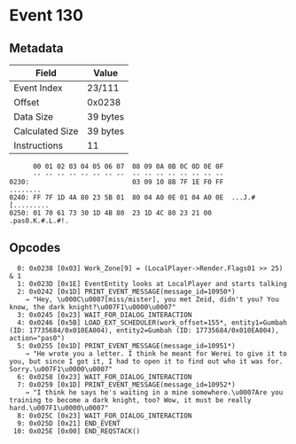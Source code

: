 # Event 130

## Metadata

| Field           | Value    |
|-----------------|----------|
| Event Index     | 23/111   |
| Offset          | 0x0238   |
| Data Size       | 39 bytes |
| Calculated Size | 39 bytes |
| Instructions    | 11       |

```
      00 01 02 03 04 05 06 07  08 09 0A 0B 0C 0D 0E 0F
      -- -- -- -- -- -- -- --  -- -- -- -- -- -- -- --
0230:                          03 09 10 8B 7F 1E F0 FF          ........
0240: FF 7F 1D 4A 80 23 5B 01  80 04 A0 0E 01 04 A0 0E  ...J.#[.........
0250: 01 70 61 73 30 1D 4B 80  23 1D 4C 80 23 21 00     .pas0.K.#.L.#!. 
```

## Opcodes

```
  0: 0x0238 [0x03] Work_Zone[9] = (LocalPlayer->Render.Flags01 >> 25) & 1
  1: 0x023D [0x1E] EventEntity looks at LocalPlayer and starts talking
  2: 0x0242 [0x1D] PRINT_EVENT_MESSAGE(message_id=10950*)
    → "Hey, \u000C\u0007[miss/mister], you met Zeid, didn't you? You know, the dark knight?\u007F1\u0000\u0007"
  3: 0x0245 [0x23] WAIT_FOR_DIALOG_INTERACTION
  4: 0x0246 [0x5B] LOAD_EXT_SCHEDULER(work_offset=155*, entity1=Gumbah (ID: 17735684/0x010EA004), entity2=Gumbah (ID: 17735684/0x010EA004), action="pas0")
  5: 0x0255 [0x1D] PRINT_EVENT_MESSAGE(message_id=10951*)
    → "He wrote you a letter. I think he meant for Werei to give it to you, but since I got it, I had to open it to find out who it was for. Sorry.\u007F1\u0000\u0007"
  6: 0x0258 [0x23] WAIT_FOR_DIALOG_INTERACTION
  7: 0x0259 [0x1D] PRINT_EVENT_MESSAGE(message_id=10952*)
    → "I think he says he's waiting in a mine somewhere.\u0007Are you training to become a dark knight, too? Wow, it must be really hard.\u007F1\u0000\u0007"
  8: 0x025C [0x23] WAIT_FOR_DIALOG_INTERACTION
  9: 0x025D [0x21] END_EVENT
 10: 0x025E [0x00] END_REQSTACK()
```
